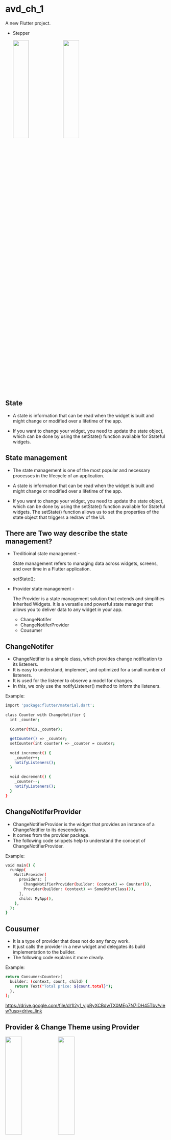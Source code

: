 # avd_ch_1

A new Flutter project.

- Stepper
  <p>
      <img src="https://github.com/Krupaparmar30/AdvanceFlutterCh-1/assets/149374671/684095c4-df4e-4cc0-a71c-46140d99fc7e"height=28% width=32%>
      <img src="https://github.com/Krupaparmar30/AdvanceFlutterCh-1/assets/149374671/f7244c9b-0f67-4488-ae16-9213c68bb4cd"height=28% width=32%>
  </p>

## State
- A state is information that can be read when the widget is built and might change or modified over a lifetime of the app.

- If you want to change your widget, you need to update the state object, which can be done by using the setState() function available for Stateful widgets.

## State management

- The state management is one of the most popular and necessary processes in the lifecycle of an application. 

- A state is information that can be read when the widget is built and might change or modified over a lifetime of the app. 

- If you want to change your widget, you need to update the state object, which can be done by using the setState() function available for Stateful widgets. The setState() function allows us to set the properties of the state object that triggers a redraw of the UI.

## There are Two way describe the state management?

- Treditioinal state management - 
    
    State management refers to managing data across widgets, screens, and over time in a Flutter application.

    setState();

- Provider state management -


    The Provider is a state management solution that extends and simplifies Inherited Widgets. It is a versatile and powerful state manager that allows you to deliver data to any widget in your app.

     - ChangeNotifer
     - ChangeNotiferProvider
     - Cousumer

## ChangeNotifer

- ChangeNotifier is a simple class, which provides change notification to its listeners.
- It is easy to understand, implement, and optimized for a small number of listeners.
- It is used for the listener to observe a model for changes. 
- In this, we only use the notifyListener() method to inform the listeners.

Example:
```bash
import 'package:flutter/material.dart';  
  
class Counter with ChangeNotifier {  
  int _counter;  
  
  Counter(this._counter);  
  
  getCounter() => _counter;  
  setCounter(int counter) => _counter = counter;  
  
  void increment() {  
    _counter++;  
    notifyListeners();  
  }  
  
  void decrement() {  
    _counter--;  
    notifyListeners();  
  }  
}  
```
## ChangeNotiferProvider

- ChangeNotifierProvider is the widget that provides an instance of a ChangeNotifier to its descendants. 
- It comes from the provider package.
- The following code snippets help to understand the concept of ChangeNotifierProvider.

Example:
```bash
void main() {  
  runApp(  
    MultiProvider(  
      providers: [  
        ChangeNotifierProvider(builder: (context) => Counter()),  
        Provider(builder: (context) => SomeOtherClass()),  
      ],  
      child: MyApp(),  
    ),  
  );  
}  
```
## Cousumer

- It is a type of provider that does not do any fancy work.
-  It just calls the provider in a new widget and delegates its build implementation to the builder.
- The following code explains it more clearly.

Example:
```bash
return Consumer<Counter>(  
  builder: (context, count, child) {  
    return Text("Total price: ${count.total}");  
  },  
);  
```
https://drive.google.com/file/d/1l2y1_yjpRyXCBdwTX0MEp7N7IDH45Tbv/view?usp=drive_link

##  Provider & Change Theme using Provider

<p>
      <img src="https://github.com/Krupaparmar30/AdvanceFlutterCh-1/assets/149374671/8d2cdb30-dac4-4101-a9dc-16783d11a25e"height=28% width=32%>
      <img src="https://github.com/Krupaparmar30/AdvanceFlutterCh-1/assets/149374671/7b8f6ff6-e067-47c3-af35-c3b9e3f6e364"height=28% width=32%>

  </p>
https://github.com/Krupaparmar30/AdvanceFlutterCh-1/assets/149374671/1baba454-5229-4a39-85c3-841cbe506a0b




